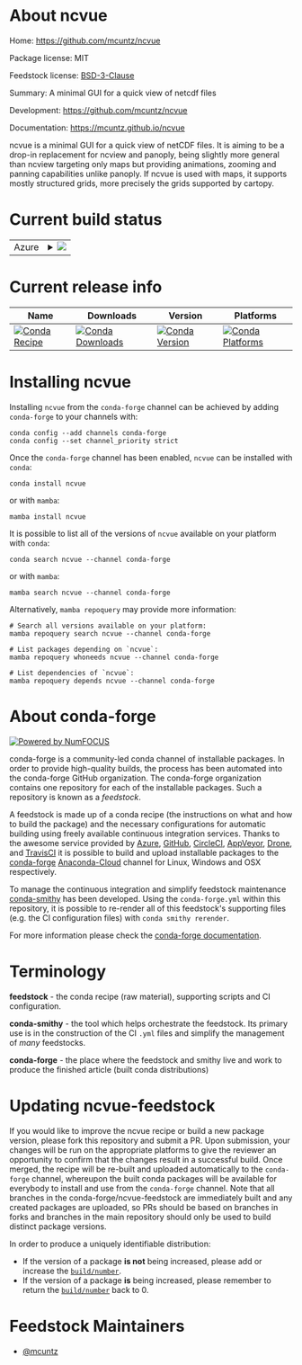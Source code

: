 About ncvue
===========

Home: https://github.com/mcuntz/ncvue

Package license: MIT

Feedstock license: [BSD-3-Clause](https://github.com/conda-forge/ncvue-feedstock/blob/main/LICENSE.txt)

Summary: A minimal GUI for a quick view of netcdf files

Development: https://github.com/mcuntz/ncvue

Documentation: https://mcuntz.github.io/ncvue

ncvue is a minimal GUI for a quick view of netCDF files. It is aiming to
be a drop-in replacement for ncview and panoply, being slightly more
general than ncview targeting only maps but providing animations, zooming
and panning capabilities unlike panoply. If ncvue is used with maps,
it supports mostly structured grids, more precisely the grids supported by
cartopy.


Current build status
====================


<table>
    
  <tr>
    <td>Azure</td>
    <td>
      <details>
        <summary>
          <a href="https://dev.azure.com/conda-forge/feedstock-builds/_build/latest?definitionId=16445&branchName=main">
            <img src="https://dev.azure.com/conda-forge/feedstock-builds/_apis/build/status/ncvue-feedstock?branchName=main">
          </a>
        </summary>
        <table>
          <thead><tr><th>Variant</th><th>Status</th></tr></thead>
          <tbody><tr>
              <td>linux_64_python3.10.____cpython</td>
              <td>
                <a href="https://dev.azure.com/conda-forge/feedstock-builds/_build/latest?definitionId=16445&branchName=main">
                  <img src="https://dev.azure.com/conda-forge/feedstock-builds/_apis/build/status/ncvue-feedstock?branchName=main&jobName=linux&configuration=linux_64_python3.10.____cpython" alt="variant">
                </a>
              </td>
            </tr><tr>
              <td>linux_64_python3.7.____cpython</td>
              <td>
                <a href="https://dev.azure.com/conda-forge/feedstock-builds/_build/latest?definitionId=16445&branchName=main">
                  <img src="https://dev.azure.com/conda-forge/feedstock-builds/_apis/build/status/ncvue-feedstock?branchName=main&jobName=linux&configuration=linux_64_python3.7.____cpython" alt="variant">
                </a>
              </td>
            </tr><tr>
              <td>linux_64_python3.8.____cpython</td>
              <td>
                <a href="https://dev.azure.com/conda-forge/feedstock-builds/_build/latest?definitionId=16445&branchName=main">
                  <img src="https://dev.azure.com/conda-forge/feedstock-builds/_apis/build/status/ncvue-feedstock?branchName=main&jobName=linux&configuration=linux_64_python3.8.____cpython" alt="variant">
                </a>
              </td>
            </tr><tr>
              <td>linux_64_python3.9.____cpython</td>
              <td>
                <a href="https://dev.azure.com/conda-forge/feedstock-builds/_build/latest?definitionId=16445&branchName=main">
                  <img src="https://dev.azure.com/conda-forge/feedstock-builds/_apis/build/status/ncvue-feedstock?branchName=main&jobName=linux&configuration=linux_64_python3.9.____cpython" alt="variant">
                </a>
              </td>
            </tr><tr>
              <td>osx_64_python3.10.____cpython</td>
              <td>
                <a href="https://dev.azure.com/conda-forge/feedstock-builds/_build/latest?definitionId=16445&branchName=main">
                  <img src="https://dev.azure.com/conda-forge/feedstock-builds/_apis/build/status/ncvue-feedstock?branchName=main&jobName=osx&configuration=osx_64_python3.10.____cpython" alt="variant">
                </a>
              </td>
            </tr><tr>
              <td>osx_64_python3.7.____cpython</td>
              <td>
                <a href="https://dev.azure.com/conda-forge/feedstock-builds/_build/latest?definitionId=16445&branchName=main">
                  <img src="https://dev.azure.com/conda-forge/feedstock-builds/_apis/build/status/ncvue-feedstock?branchName=main&jobName=osx&configuration=osx_64_python3.7.____cpython" alt="variant">
                </a>
              </td>
            </tr><tr>
              <td>osx_64_python3.8.____cpython</td>
              <td>
                <a href="https://dev.azure.com/conda-forge/feedstock-builds/_build/latest?definitionId=16445&branchName=main">
                  <img src="https://dev.azure.com/conda-forge/feedstock-builds/_apis/build/status/ncvue-feedstock?branchName=main&jobName=osx&configuration=osx_64_python3.8.____cpython" alt="variant">
                </a>
              </td>
            </tr><tr>
              <td>osx_64_python3.9.____cpython</td>
              <td>
                <a href="https://dev.azure.com/conda-forge/feedstock-builds/_build/latest?definitionId=16445&branchName=main">
                  <img src="https://dev.azure.com/conda-forge/feedstock-builds/_apis/build/status/ncvue-feedstock?branchName=main&jobName=osx&configuration=osx_64_python3.9.____cpython" alt="variant">
                </a>
              </td>
            </tr><tr>
              <td>win_64_python3.10.____cpython</td>
              <td>
                <a href="https://dev.azure.com/conda-forge/feedstock-builds/_build/latest?definitionId=16445&branchName=main">
                  <img src="https://dev.azure.com/conda-forge/feedstock-builds/_apis/build/status/ncvue-feedstock?branchName=main&jobName=win&configuration=win_64_python3.10.____cpython" alt="variant">
                </a>
              </td>
            </tr><tr>
              <td>win_64_python3.7.____cpython</td>
              <td>
                <a href="https://dev.azure.com/conda-forge/feedstock-builds/_build/latest?definitionId=16445&branchName=main">
                  <img src="https://dev.azure.com/conda-forge/feedstock-builds/_apis/build/status/ncvue-feedstock?branchName=main&jobName=win&configuration=win_64_python3.7.____cpython" alt="variant">
                </a>
              </td>
            </tr><tr>
              <td>win_64_python3.8.____cpython</td>
              <td>
                <a href="https://dev.azure.com/conda-forge/feedstock-builds/_build/latest?definitionId=16445&branchName=main">
                  <img src="https://dev.azure.com/conda-forge/feedstock-builds/_apis/build/status/ncvue-feedstock?branchName=main&jobName=win&configuration=win_64_python3.8.____cpython" alt="variant">
                </a>
              </td>
            </tr><tr>
              <td>win_64_python3.9.____cpython</td>
              <td>
                <a href="https://dev.azure.com/conda-forge/feedstock-builds/_build/latest?definitionId=16445&branchName=main">
                  <img src="https://dev.azure.com/conda-forge/feedstock-builds/_apis/build/status/ncvue-feedstock?branchName=main&jobName=win&configuration=win_64_python3.9.____cpython" alt="variant">
                </a>
              </td>
            </tr>
          </tbody>
        </table>
      </details>
    </td>
  </tr>
</table>

Current release info
====================

| Name | Downloads | Version | Platforms |
| --- | --- | --- | --- |
| [![Conda Recipe](https://img.shields.io/badge/recipe-ncvue-green.svg)](https://anaconda.org/conda-forge/ncvue) | [![Conda Downloads](https://img.shields.io/conda/dn/conda-forge/ncvue.svg)](https://anaconda.org/conda-forge/ncvue) | [![Conda Version](https://img.shields.io/conda/vn/conda-forge/ncvue.svg)](https://anaconda.org/conda-forge/ncvue) | [![Conda Platforms](https://img.shields.io/conda/pn/conda-forge/ncvue.svg)](https://anaconda.org/conda-forge/ncvue) |

Installing ncvue
================

Installing `ncvue` from the `conda-forge` channel can be achieved by adding `conda-forge` to your channels with:

```
conda config --add channels conda-forge
conda config --set channel_priority strict
```

Once the `conda-forge` channel has been enabled, `ncvue` can be installed with `conda`:

```
conda install ncvue
```

or with `mamba`:

```
mamba install ncvue
```

It is possible to list all of the versions of `ncvue` available on your platform with `conda`:

```
conda search ncvue --channel conda-forge
```

or with `mamba`:

```
mamba search ncvue --channel conda-forge
```

Alternatively, `mamba repoquery` may provide more information:

```
# Search all versions available on your platform:
mamba repoquery search ncvue --channel conda-forge

# List packages depending on `ncvue`:
mamba repoquery whoneeds ncvue --channel conda-forge

# List dependencies of `ncvue`:
mamba repoquery depends ncvue --channel conda-forge
```


About conda-forge
=================

[![Powered by
NumFOCUS](https://img.shields.io/badge/powered%20by-NumFOCUS-orange.svg?style=flat&colorA=E1523D&colorB=007D8A)](https://numfocus.org)

conda-forge is a community-led conda channel of installable packages.
In order to provide high-quality builds, the process has been automated into the
conda-forge GitHub organization. The conda-forge organization contains one repository
for each of the installable packages. Such a repository is known as a *feedstock*.

A feedstock is made up of a conda recipe (the instructions on what and how to build
the package) and the necessary configurations for automatic building using freely
available continuous integration services. Thanks to the awesome service provided by
[Azure](https://azure.microsoft.com/en-us/services/devops/), [GitHub](https://github.com/),
[CircleCI](https://circleci.com/), [AppVeyor](https://www.appveyor.com/),
[Drone](https://cloud.drone.io/welcome), and [TravisCI](https://travis-ci.com/)
it is possible to build and upload installable packages to the
[conda-forge](https://anaconda.org/conda-forge) [Anaconda-Cloud](https://anaconda.org/)
channel for Linux, Windows and OSX respectively.

To manage the continuous integration and simplify feedstock maintenance
[conda-smithy](https://github.com/conda-forge/conda-smithy) has been developed.
Using the ``conda-forge.yml`` within this repository, it is possible to re-render all of
this feedstock's supporting files (e.g. the CI configuration files) with ``conda smithy rerender``.

For more information please check the [conda-forge documentation](https://conda-forge.org/docs/).

Terminology
===========

**feedstock** - the conda recipe (raw material), supporting scripts and CI configuration.

**conda-smithy** - the tool which helps orchestrate the feedstock.
                   Its primary use is in the construction of the CI ``.yml`` files
                   and simplify the management of *many* feedstocks.

**conda-forge** - the place where the feedstock and smithy live and work to
                  produce the finished article (built conda distributions)


Updating ncvue-feedstock
========================

If you would like to improve the ncvue recipe or build a new
package version, please fork this repository and submit a PR. Upon submission,
your changes will be run on the appropriate platforms to give the reviewer an
opportunity to confirm that the changes result in a successful build. Once
merged, the recipe will be re-built and uploaded automatically to the
`conda-forge` channel, whereupon the built conda packages will be available for
everybody to install and use from the `conda-forge` channel.
Note that all branches in the conda-forge/ncvue-feedstock are
immediately built and any created packages are uploaded, so PRs should be based
on branches in forks and branches in the main repository should only be used to
build distinct package versions.

In order to produce a uniquely identifiable distribution:
 * If the version of a package **is not** being increased, please add or increase
   the [``build/number``](https://docs.conda.io/projects/conda-build/en/latest/resources/define-metadata.html#build-number-and-string).
 * If the version of a package **is** being increased, please remember to return
   the [``build/number``](https://docs.conda.io/projects/conda-build/en/latest/resources/define-metadata.html#build-number-and-string)
   back to 0.

Feedstock Maintainers
=====================

* [@mcuntz](https://github.com/mcuntz/)

